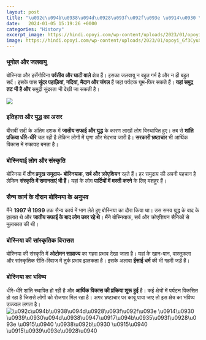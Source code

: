 ```yaml
---
layout: post
title: "\u092c\u094b\u0938\u094d\u0928\u093f\u092f\u093e \u0914\u0930 \u0939\u0930\u094d\u0938\u0947\u0917\u094b\u0935\u093f\u0928\u093e \u0915\u0940 \u0938\u092b\u0930 \u0915\u0940 \u0915\u0939\u093e\u0928\u0940"
date:   2024-01-05 15:19:26 +0000
categories: "History"
excerpt_image: https://hindi.opoyi.com/wp-content/uploads/2023/01/opoyi_Gf3CyuX6H.jpg
image: https://hindi.opoyi.com/wp-content/uploads/2023/01/opoyi_Gf3CyuX6H.jpg
---
```


### भूगोल और जलवायु 
बोस्निया और हर्सेगोविना **पर्वतीय और घाटी वाले** क्षेत्र हैं। इसका जलवायु न बहुत गर्म है और न ही बहुत सर्द। इसके पास **सुंदर पहाड़ियां, नदियां, मैदान और जंगल** हैं जहां पर्यटक घूम-फिर सकते हैं। **यहां समुद्र तट भी है और** समुद्री सुंदरता भी देखी जा सकती है। 

![](https://hindi.opoyi.com/wp-content/uploads/2023/01/opoyi_x1B2xXH90.jpg)
### इतिहास और युद्ध का असर
बीसवीं सदी के अंतिम दशक में **जातीय सफाई और युद्ध** के कारण लाखों लोग विस्थापित हुए। तब से **शांति प्रक्रिया धीरे-धीरे** चल रही है लेकिन लोगों में घृणा और भेदभाव जारी है। **सरकारी भ्रष्टाचार** भी आर्थिक विकास में रुकावट बनता है।
### बोस्नियाई लोग और संस्कृति
बोस्निया में **तीन प्रमुख समुदाय- बोस्नियाक, सर्ब और क्रोएशियन** रहते हैं। हर समुदाय की अपनी पहचान है लेकिन **संस्कृति में समानताएं भी हैं**। यहां के लोग **पार्टियों में मस्ती करने** के लिए मशहूर हैं। 
### सैन्य कार्य के दौरान बोस्निया के अनुभव
मैंने **1997 से 1999** तक सैन्य कार्य में भाग लेते हुए बोस्निया का दौरा किया था। उस समय युद्ध के बाद के हालात थे और **जातीय सफाई के बाद लोग उबर रहे थे**। मैंने बोस्नियाक, सर्ब और क्रोएशियन सैनिकों से मुलाकात की थी।
### बोस्निया की सांस्कृतिक विरासत 
बोस्निया की संस्कृति में **ओटोमन साम्राज्य** का गहरा प्रभाव देखा जाता है। यहां के खान-पान, वास्तुकला और सांस्कृतिक रीति-रिवाज में तुर्क प्रभाव झलकता है। इसके अलावा **ईसाई धर्म** की भी गहरी जड़ें हैं।
### बोस्निया का भविष्य 
धीरे-धीरे शांति स्थापित हो रही है और **आर्थिक विकास की प्रक्रिया शुरू हुई** है। कई क्षेत्रों में पर्यटन विकसित हो रहा है जिससे लोगों को रोजगार मिल रहा है। अगर भ्रष्टाचार पर काबू पाया जाए तो इस क्षेत्र का भविष्य उज्ज्वल लगता है।
![\u092c\u094b\u0938\u094d\u0928\u093f\u092f\u093e \u0914\u0930 \u0939\u0930\u094d\u0938\u0947\u0917\u094b\u0935\u093f\u0928\u093e \u0915\u0940 \u0938\u092b\u0930 \u0915\u0940 \u0915\u0939\u093e\u0928\u0940](https://hindi.opoyi.com/wp-content/uploads/2023/01/opoyi_Gf3CyuX6H.jpg)